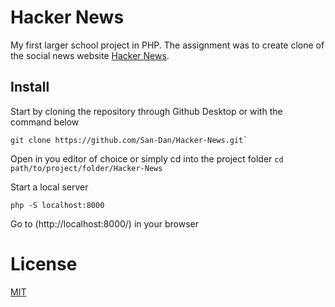 # Hacker News
My first larger school project in PHP. The assignment was to create clone of the social news website [Hacker News](https://news.ycombinator.com/).

## Install

Start by cloning the repository through Github Desktop or with the command below

``
git clone https://github.com/San-Dan/Hacker-News.git`
``

Open in you editor of choice or simply cd into the project folder
``
cd path/to/project/folder/Hacker-News
``

Start a local server 

`` php -S localhost:8000
``

Go to (http://localhost:8000/) in your browser

# License
[MIT](https://choosealicense.com/licenses/mit/)
